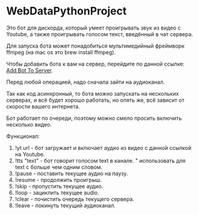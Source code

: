 # WebDataPythonProject

Это бот для дискорда, который умеет проигрывать звук из видео с Youtube, а также проигрывать голосом текст, введённый в чат сервера.

Для запуска бота может понадобиться мультимедийный фреймворк ffmpeg (на mac os это brew install ffmpeg).

Чтобы добавить бота к вам на сервер, перейдите по данной ссылке: [Add Bot To Server](https://discord.com/api/oauth2/authorize?client_id=866082576366829578&permissions=8&scope=bot).

Перед любой операцией, надо сначала зайти на аудиоканал.

Так как код асинхронный, то бота можно запускать на нескольких серверах, и всё будет хорошо работать, но опять же, всё зависит от скорости вашего интернета.

Бот работает по очереди, поэтому можно смело просить включить несколько видео.

Функционал:
1. !yt url - бот загружает и включает аудио из видео с данной ссылкой на Youtube.
2. !tts "text" - бот говорит голосом text в канале. " использовать для text с больше чем одним словом.
3. !pause - поставить текущее аудио на паузу.
4. !resume - продолжить проигрыш.
5. !skip - пропустить текущее аудио.
6. !loop - зациклить текущее audio.
7. !clear - почистить очередь текущего сервера.
8. !leave - покинуть текущий аудиоканал.
